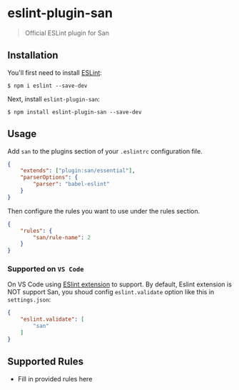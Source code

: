 # eslint-plugin-san

> Official ESLint plugin for San

## Installation

You'll first need to install [ESLint](http://eslint.org):

```
$ npm i eslint --save-dev
```

Next, install `eslint-plugin-san`:

```
$ npm install eslint-plugin-san --save-dev
```


## Usage

Add `san` to the plugins section of your `.eslintrc` configuration file.

```json
{
    "extends": ["plugin:san/essential"],
    "parserOptions": {
        "parser": "babel-eslint"
    }
}
```


Then configure the rules you want to use under the rules section.

```json
{
    "rules": {
        "san/rule-name": 2
    }
}
```

### Supported on `VS Code`
On VS Code using [ESlint extension](https://marketplace.visualstudio.com/items?itemName=dbaeumer.vscode-eslint) to support.
By default, Eslint extension is NOT support San, you shoud config `eslint.validate` option like this in `settings.json`:

```json
{
    "eslint.validate": [
        "san"
    ]
}
```


## Supported Rules

* Fill in provided rules here





